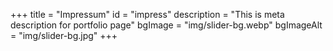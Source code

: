 +++
title = "Impressum"
id = "impress"
description = "This is meta description for portfolio page"
bgImage = "img/slider-bg.webp"
bgImageAlt = "img/slider-bg.jpg"
+++